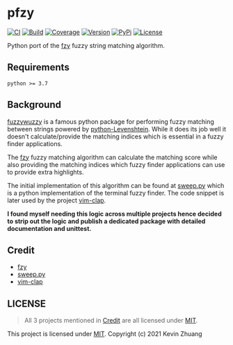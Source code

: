 # pfzy

<!-- start elevator-pitch -->

[![CI](https://github.com/kazhala/pfzy/workflows/CI/badge.svg)](https://github.com/kazhala/pfzy/actions?query=workflow%3ACI)
[![Build](https://codebuild.ap-southeast-2.amazonaws.com/badges?uuid=eyJlbmNyeXB0ZWREYXRhIjoiT2pwUFo2MVBzV1ptL0d4VDhmSHo4bSswVHFuaEh6bEU1d2g3bmpsdnZjSzcwWkxac3NHcjBKZDkyT2t1R0VveHJ0WlNFWmZmUjNQUGFpemxwV2loRm9rPSIsIml2UGFyYW1ldGVyU3BlYyI6Imw4dlcwYjlxaU9kYVd0UkoiLCJtYXRlcmlhbFNldFNlcmlhbCI6MX0%3D&branch=master)](https://ap-southeast-2.console.aws.amazon.com/codesuite/codebuild/378756445655/projects/pfzy/history?region=ap-southeast-2&builds-meta=eyJmIjp7InRleHQiOiIifSwicyI6e30sIm4iOjIwLCJpIjowfQ)
[![Coverage](https://img.shields.io/coveralls/github/kazhala/pfzy?logo=coveralls)](https://coveralls.io/github/kazhala/pfzy?branch=master)
[![Version](https://img.shields.io/pypi/pyversions/pfzy)](https://pypi.org/project/pfzy/)
[![PyPi](https://img.shields.io/pypi/v/pfzy)](https://pypi.org/project/pfzy/)
[![License](https://img.shields.io/pypi/l/pfzy)](https://github.com/kazhala/pfzy/blob/master/LICENSE)

Python port of the [fzy](https://github.com/jhawthorn/fzy) fuzzy string matching algorithm.

## Requirements

```
python >= 3.7
```

## Background

[fuzzywuzzy](https://github.com/seatgeek/fuzzywuzzy) is a famous python package for performing fuzzy matching
between strings powered by [python-Levenshtein](https://github.com/miohtama/python-Levenshtein). While it does its
job well it doesn't calculate/provide the matching indices which is essential in a fuzzy finder applications.

The [fzy](https://github.com/jhawthorn/fzy) fuzzy matching algorithm can calculate the matching score while also
providing the matching indices which fuzzy finder applications can use to provide extra highlights.

The initial implementation of this algorithm can be found at [sweep.py](https://github.com/aslpavel/sweep.py) which
is a python implementation of the terminal fuzzy finder. The code snippet is later used by the project [vim-clap](https://github.com/liuchengxu/vim-clap).

**I found myself needing this logic across multiple projects hence decided to strip out the logic and publish a dedicated
package with detailed documentation and unittest.**

## Credit

- [fzy](https://github.com/jhawthorn/fzy)
- [sweep.py](https://github.com/aslpavel/sweep.py)
- [vim-clap](https://github.com/liuchengxu/vim-clap)

## LICENSE

> All 3 projects mentioned in [Credit](#credit) are all licensed under [MIT](https://opensource.org/licenses/MIT).

This project is licensed under [MIT](https://github.com/kazhala/pfzy). Copyright (c) 2021 Kevin Zhuang

<!-- end elevator-pitch -->
